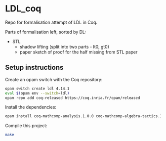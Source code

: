 # LDL_coq

Repo for formalisation attempt of LDL in Coq. 

Parts of formalisation left, sorted by DL:
- STL
  + shadow lifting (split into two parts - lt0, gt0)
  + paper sketch of proof for the half missing from STL paper


## Setup instructions

Create an opam switch with the Coq repository:
```sh
opam switch create ldl 4.14.1
eval $(opam env --switch=ldl)
opam repo add coq-released https://coq.inria.fr/opam/released
```

Install the dependencies:

```sh
opam install coq-mathcomp-analysis.1.0.0 coq-mathcomp-algebra-tactics.1.2.3
```

Compile this project:

```sh
make
```
